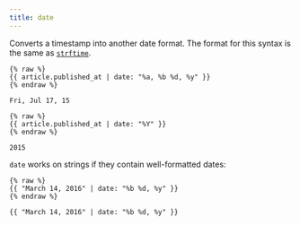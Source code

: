 ```yaml
---
title: date
---
```


Converts a timestamp into another date format. The format for this syntax is the same as [`strftime`](//strftime.net).

```liquid
{% raw %}
{{ article.published_at | date: "%a, %b %d, %y" }}
{% endraw %}
```

```text
Fri, Jul 17, 15
```

```liquid
{% raw %}
{{ article.published_at | date: "%Y" }}
{% endraw %}
```

```text
2015
```

`date` works on strings if they contain well-formatted dates:

```liquid
{% raw %}
{{ "March 14, 2016" | date: "%b %d, %y" }}
{% endraw %}
```

```text
{{ "March 14, 2016" | date: "%b %d, %y" }}
```
